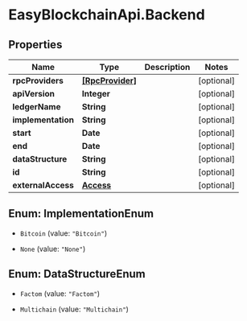 # EasyBlockchainApi.Backend

## Properties
Name | Type | Description | Notes
------------ | ------------- | ------------- | -------------
**rpcProviders** | [**[RpcProvider]**](RpcProvider.md) |  | [optional] 
**apiVersion** | **Integer** |  | [optional] 
**ledgerName** | **String** |  | [optional] 
**implementation** | **String** |  | [optional] 
**start** | **Date** |  | [optional] 
**end** | **Date** |  | [optional] 
**dataStructure** | **String** |  | [optional] 
**id** | **String** |  | [optional] 
**externalAccess** | [**Access**](Access.md) |  | [optional] 


<a name="ImplementationEnum"></a>
## Enum: ImplementationEnum


* `Bitcoin` (value: `"Bitcoin"`)

* `None` (value: `"None"`)




<a name="DataStructureEnum"></a>
## Enum: DataStructureEnum


* `Factom` (value: `"Factom"`)

* `Multichain` (value: `"Multichain"`)




